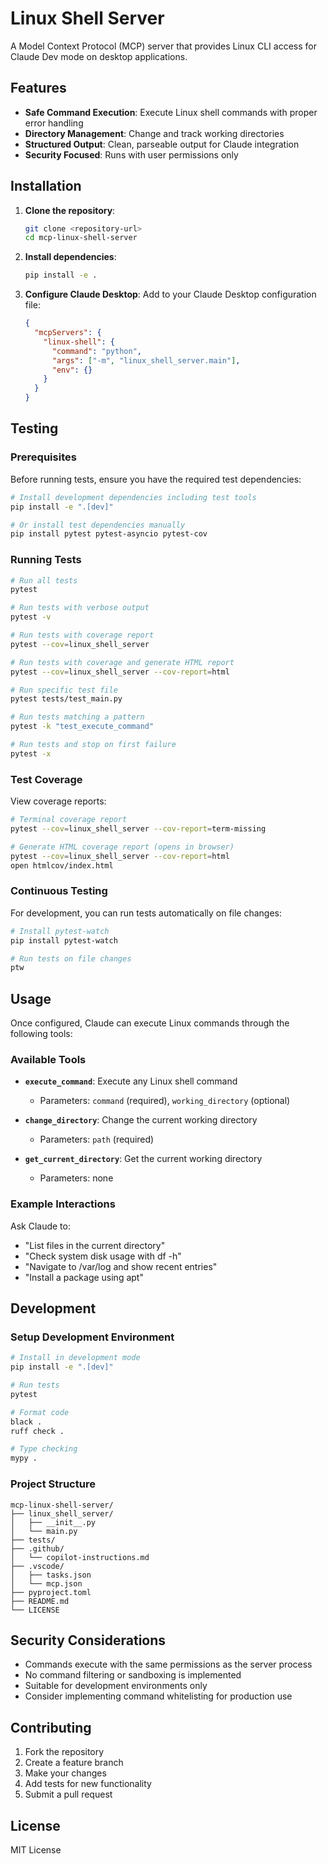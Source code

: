 # Linux Shell Server

A Model Context Protocol (MCP) server that provides Linux CLI access for Claude Dev mode on desktop applications.

## Features

- **Safe Command Execution**: Execute Linux shell commands with proper error handling
- **Directory Management**: Change and track working directories
- **Structured Output**: Clean, parseable output for Claude integration
- **Security Focused**: Runs with user permissions only

## Installation

1. **Clone the repository**:
   ```bash
   git clone <repository-url>
   cd mcp-linux-shell-server
   ```

2. **Install dependencies**:
   ```bash
   pip install -e .
   ```

3. **Configure Claude Desktop**:
   Add to your Claude Desktop configuration file:
   ```json
   {
     "mcpServers": {
       "linux-shell": {
         "command": "python",
         "args": ["-m", "linux_shell_server.main"],
         "env": {}
       }
     }
   }
   ```

## Testing

### Prerequisites

Before running tests, ensure you have the required test dependencies:

```bash
# Install development dependencies including test tools
pip install -e ".[dev]"

# Or install test dependencies manually
pip install pytest pytest-asyncio pytest-cov
```

### Running Tests

```bash
# Run all tests
pytest

# Run tests with verbose output
pytest -v

# Run tests with coverage report
pytest --cov=linux_shell_server

# Run tests with coverage and generate HTML report
pytest --cov=linux_shell_server --cov-report=html

# Run specific test file
pytest tests/test_main.py

# Run tests matching a pattern
pytest -k "test_execute_command"

# Run tests and stop on first failure
pytest -x
```

### Test Coverage

View coverage reports:
```bash
# Terminal coverage report
pytest --cov=linux_shell_server --cov-report=term-missing

# Generate HTML coverage report (opens in browser)
pytest --cov=linux_shell_server --cov-report=html
open htmlcov/index.html
```

### Continuous Testing

For development, you can run tests automatically on file changes:
```bash
# Install pytest-watch
pip install pytest-watch

# Run tests on file changes
ptw
```

## Usage

Once configured, Claude can execute Linux commands through the following tools:

### Available Tools

- **`execute_command`**: Execute any Linux shell command
  - Parameters: `command` (required), `working_directory` (optional)
  
- **`change_directory`**: Change the current working directory
  - Parameters: `path` (required)
  
- **`get_current_directory`**: Get the current working directory
  - Parameters: none

### Example Interactions

Ask Claude to:
- "List files in the current directory"
- "Check system disk usage with df -h"
- "Navigate to /var/log and show recent entries"
- "Install a package using apt"

## Development

### Setup Development Environment

```bash
# Install in development mode
pip install -e ".[dev]"

# Run tests
pytest

# Format code
black .
ruff check .

# Type checking
mypy .
```

### Project Structure

```
mcp-linux-shell-server/
├── linux_shell_server/
│   ├── __init__.py
│   └── main.py
├── tests/
├── .github/
│   └── copilot-instructions.md
├── .vscode/
│   ├── tasks.json
│   └── mcp.json
├── pyproject.toml
├── README.md
└── LICENSE
```

## Security Considerations

- Commands execute with the same permissions as the server process
- No command filtering or sandboxing is implemented
- Suitable for development environments only
- Consider implementing command whitelisting for production use

## Contributing

1. Fork the repository
2. Create a feature branch
3. Make your changes
4. Add tests for new functionality
5. Submit a pull request

## License

MIT License


